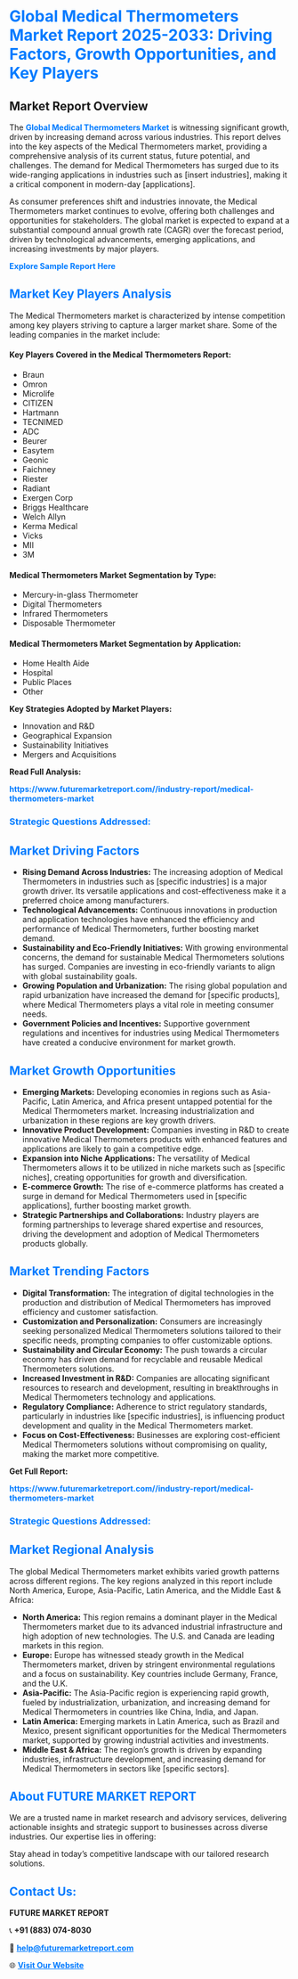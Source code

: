 <h1 style="color: #007BFF;">Global Medical Thermometers Market Report 2025-2033: Driving Factors, Growth Opportunities, and Key Players</h1>

<section id="overview">
<h2>Market Report Overview</h2>
<p>The <a href="https://www.futuremarketreport.com//industry-report/medical-thermometers-market" style="color: #007BFF; text-decoration: none;"><strong>Global Medical Thermometers Market</strong></a> is witnessing significant growth, driven by increasing demand across various industries. This report delves into the key aspects of the Medical Thermometers market, providing a comprehensive analysis of its current status, future potential, and challenges. The demand for Medical Thermometers has surged due to its wide-ranging applications in industries such as [insert industries], making it a critical component in modern-day [applications].</p>
<p>As consumer preferences shift and industries innovate, the Medical Thermometers market continues to evolve, offering both challenges and opportunities for stakeholders. The global market is expected to expand at a substantial compound annual growth rate (CAGR) over the forecast period, driven by technological advancements, emerging applications, and increasing investments by major players.</p>
</section>

<section id="overview">
<p><a href="https://www.futuremarketreport.com//request-sample/reportId=85779" style="color: #007BFF; text-decoration: none;"><strong>Explore Sample Report Here</strong></a></p>
</section>

<section id="key-players">
<h2 style="color: #007BFF;">Market Key Players Analysis</h2>
<p>The Medical Thermometers market is characterized by intense competition among key players striving to capture a larger market share. Some of the leading companies in the market include:</p>
<h4>Key Players Covered in the Medical Thermometers Report:</h4>
<ul><li>Braun</li><li>Omron</li><li>Microlife</li><li>CITIZEN</li><li>Hartmann</li><li>TECNIMED</li><li>ADC</li><li>Beurer</li><li>Easytem</li><li>Geonic</li><li>Faichney</li><li>Riester</li><li>Radiant</li><li>Exergen Corp</li><li>Briggs Healthcare</li><li>Welch Allyn</li><li>Kerma Medical</li><li>Vicks</li><li>MII</li><li>3M</li></ul>
<h4>Medical Thermometers Market Segmentation by Type:</h4>
<ul><li>Mercury-in-glass Thermometer</li><li>Digital Thermometers</li><li>Infrared Thermometers</li><li>Disposable Thermometer</li></ul>

<h4>Medical Thermometers Market Segmentation by Application:</h4>
<ul><li>Home Health Aide</li><li>Hospital</li><li>Public Places</li><li>Other</li></ul>
<p><strong>Key Strategies Adopted by Market Players:</strong></p>
<ul>
<li>Innovation and R&D</li>
<li>Geographical Expansion</li>
<li>Sustainability Initiatives</li>
<li>Mergers and Acquisitions</li>
</ul>
</section>

<section>
<p><strong>Read Full Analysis: </strong></p><a href="https://www.futuremarketreport.com//industry-report/medical-thermometers-market" style="color: #007BFF; text-decoration: none;"><strong>https://www.futuremarketreport.com//industry-report/medical-thermometers-market</strong></a>
<h3 style="color: #007BFF;">Strategic Questions Addressed:</h3>
</section>

<section id="driving-factors">
<h2 style="color: #007BFF;">Market Driving Factors</h2>
<ul>
<li><strong>Rising Demand Across Industries:</strong> The increasing adoption of Medical Thermometers in industries such as [specific industries] is a major growth driver. Its versatile applications and cost-effectiveness make it a preferred choice among manufacturers.</li>
<li><strong>Technological Advancements:</strong> Continuous innovations in production and application technologies have enhanced the efficiency and performance of Medical Thermometers, further boosting market demand.</li>
<li><strong>Sustainability and Eco-Friendly Initiatives:</strong> With growing environmental concerns, the demand for sustainable Medical Thermometers solutions has surged. Companies are investing in eco-friendly variants to align with global sustainability goals.</li>
<li><strong>Growing Population and Urbanization:</strong> The rising global population and rapid urbanization have increased the demand for [specific products], where Medical Thermometers plays a vital role in meeting consumer needs.</li>
<li><strong>Government Policies and Incentives:</strong> Supportive government regulations and incentives for industries using Medical Thermometers have created a conducive environment for market growth.</li>
</ul>
</section>

<section id="growth-opportunities">
<h2 style="color: #007BFF;">Market Growth Opportunities</h2>
<ul>
<li><strong>Emerging Markets:</strong> Developing economies in regions such as Asia-Pacific, Latin America, and Africa present untapped potential for the Medical Thermometers market. Increasing industrialization and urbanization in these regions are key growth drivers.</li>
<li><strong>Innovative Product Development:</strong> Companies investing in R&D to create innovative Medical Thermometers products with enhanced features and applications are likely to gain a competitive edge.</li>
<li><strong>Expansion into Niche Applications:</strong> The versatility of Medical Thermometers allows it to be utilized in niche markets such as [specific niches], creating opportunities for growth and diversification.</li>
<li><strong>E-commerce Growth:</strong> The rise of e-commerce platforms has created a surge in demand for Medical Thermometers used in [specific applications], further boosting market growth.</li>
<li><strong>Strategic Partnerships and Collaborations:</strong> Industry players are forming partnerships to leverage shared expertise and resources, driving the development and adoption of Medical Thermometers products globally.</li>
</ul>
</section>

<section id="trending-factors">
<h2 style="color: #007BFF;">Market Trending Factors</h2>
<ul>
<li><strong>Digital Transformation:</strong> The integration of digital technologies in the production and distribution of Medical Thermometers has improved efficiency and customer satisfaction.</li>
<li><strong>Customization and Personalization:</strong> Consumers are increasingly seeking personalized Medical Thermometers solutions tailored to their specific needs, prompting companies to offer customizable options.</li>
<li><strong>Sustainability and Circular Economy:</strong> The push towards a circular economy has driven demand for recyclable and reusable Medical Thermometers solutions.</li>
<li><strong>Increased Investment in R&D:</strong> Companies are allocating significant resources to research and development, resulting in breakthroughs in Medical Thermometers technology and applications.</li>
<li><strong>Regulatory Compliance:</strong> Adherence to strict regulatory standards, particularly in industries like [specific industries], is influencing product development and quality in the Medical Thermometers market.</li>
<li><strong>Focus on Cost-Effectiveness:</strong> Businesses are exploring cost-efficient Medical Thermometers solutions without compromising on quality, making the market more competitive.</li>
</ul>
</section>

<section>
<p><strong>Get Full Report: </strong></p><a href="https://www.futuremarketreport.com//industry-report/medical-thermometers-market" style="color: #007BFF; text-decoration: none;"><strong>https://www.futuremarketreport.com//industry-report/medical-thermometers-market</strong></a>
<h3 style="color: #007BFF;">Strategic Questions Addressed:</h3>
</section>


<section id="regional-analysis">
<h2 style="color: #007BFF;">Market Regional Analysis</h2>
<p>The global Medical Thermometers market exhibits varied growth patterns across different regions. The key regions analyzed in this report include North America, Europe, Asia-Pacific, Latin America, and the Middle East & Africa:</p>
<ul>
<li><strong>North America:</strong> This region remains a dominant player in the Medical Thermometers market due to its advanced industrial infrastructure and high adoption of new technologies. The U.S. and Canada are leading markets in this region.</li>
<li><strong>Europe:</strong> Europe has witnessed steady growth in the Medical Thermometers market, driven by stringent environmental regulations and a focus on sustainability. Key countries include Germany, France, and the U.K.</li>
<li><strong>Asia-Pacific:</strong> The Asia-Pacific region is experiencing rapid growth, fueled by industrialization, urbanization, and increasing demand for Medical Thermometers in countries like China, India, and Japan.</li>
<li><strong>Latin America:</strong> Emerging markets in Latin America, such as Brazil and Mexico, present significant opportunities for the Medical Thermometers market, supported by growing industrial activities and investments.</li>
<li><strong>Middle East & Africa:</strong> The region’s growth is driven by expanding industries, infrastructure development, and increasing demand for Medical Thermometers in sectors like [specific sectors].</li>
</ul>
</section>

<footer>
<h2 style="color: #007BFF;">About FUTURE MARKET REPORT</h2>
<p>We are a trusted name in market research and advisory services, delivering actionable insights and strategic support to businesses across diverse industries. Our expertise lies in offering:</p>

<p>Stay ahead in today’s competitive landscape with our tailored research solutions.</p>

<h2 style="color: #007BFF;">Contact Us:</h2>
<p><strong>FUTURE MARKET REPORT</strong></p>
<p>📞 <strong>+91 (883) 074-8030</strong></p>
<p>📧 <strong><a href="mailto:help@futuremarketreport.com" style="color: #007BFF;">help@futuremarketreport.com</a></strong></p>
<p>🌐 <strong><a href="https://www.futuremarketreport.com/" style="color: #007BFF;">Visit Our Website</a></strong></p>
</footer>